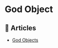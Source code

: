 # God Object

## 📕 Articles
- [God Objects](https://exceptionnotfound.net/god-objects-the-daily-software-anti-pattern/)